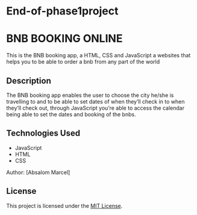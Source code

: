 # End-of-phase1project

# BNB BOOKING ONLINE

This is the BNB booking app, a HTML, CSS and JavaScript a websites that helps you to be able to order a bnb from any part of the world

## Description

The BNB booking app enables the user to choose the city he/she is travelling to and to be able to set dates of when they’ll check in to when they’ll check out, through JavaScript you’re able to access the calendar being able to set the dates and booking of the bnbs.

## Technologies Used

- JavaScript
- HTML
- CSS

Author: [Absalom Marcel]

## License

This project is licensed under the [MIT License](LICENSE).
